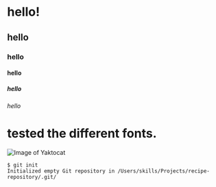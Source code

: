 # hello!
## hello
### hello
#### hello
##### hello
###### hello

# tested the different fonts. 

![Image of Yaktocat](https://octodex.github.com/images/yaktocat.png)


```
$ git init
Initialized empty Git repository in /Users/skills/Projects/recipe-repository/.git/
```
